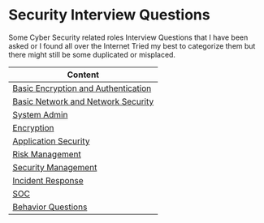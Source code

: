 # Security Interview Questions
Some Cyber Security related roles Interview Questions that I have been asked or I found all over the Internet
Tried my best to categorize them but there might still be some duplicated or misplaced.

| Content                                                      |
| ------------------------------------------------------------ |
| [Basic Encryption and Authentication](BasicEncryptionAndAuthentication.md) |
| [Basic Network and Network Security](BasicNetworkAndNetworkSecurity.md) |
| [System Admin](SystemAdmin.md)                               |
| [Encryption](Encryption.md)                                  |
| [Application Security](ApplicationSecurity.md)               |
| [Risk Management ](RiskManagement.md)                        |
| [Security Management](SecurityManagement.md)                 |
| [Incident Response](IncidentResponse.md)                     |
| [SOC](SOC.md)                                                |
| [Behavior Questions](BehaviorQuestion.md)                    |